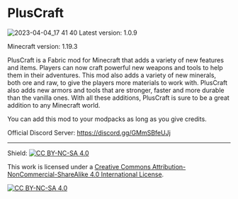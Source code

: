 # PlusCraft
![2023-04-04_17 41 40](https://user-images.githubusercontent.com/75208577/229845925-239f2df9-efdb-4ee9-b201-813922e62d2a.png)
Latest version: 1.0.9

Minecraft version: 1.19.3

PlusCraft is a Fabric mod for Minecraft that adds a variety of new features and items. Players can now craft powerful new weapons and tools to help them in their adventures. This mod also adds a variety of new minerals, both ore and raw, to give the players more materials to work with. PlusCraft also adds new armors and tools that are stronger, faster and more durable than the vanilla ones. With all these additions, PlusCraft is sure to be a great addition to any Minecraft world.

You can add this mod to your modpacks as long as you give credits.

Official Discord Server: https://discord.gg/GMmSBfeUJj

------------------------------------------------------------------------------------------------

Shield: [![CC BY-NC-SA 4.0][cc-by-nc-sa-shield]][cc-by-nc-sa]

This work is licensed under a
[Creative Commons Attribution-NonCommercial-ShareAlike 4.0 International License][cc-by-nc-sa].

[![CC BY-NC-SA 4.0][cc-by-nc-sa-image]][cc-by-nc-sa]

[cc-by-nc-sa]: http://creativecommons.org/licenses/by-nc-sa/4.0/
[cc-by-nc-sa-image]: https://licensebuttons.net/l/by-nc-sa/4.0/88x31.png
[cc-by-nc-sa-shield]: https://img.shields.io/badge/License-CC%20BY--NC--SA%204.0-lightgrey.svg
